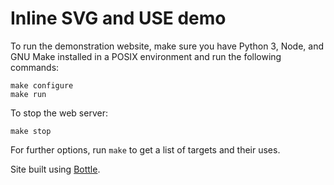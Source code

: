 # Inline SVG and USE demo

To run the demonstration website, make sure you have Python 3, Node, and GNU Make installed in a POSIX environment and run the following commands:

```
make configure
make run
```

To stop the web server:

```
make stop
```

For further options, run `make` to get a list of targets and their uses.

Site built using [Bottle](http://bottlepy.org/).
